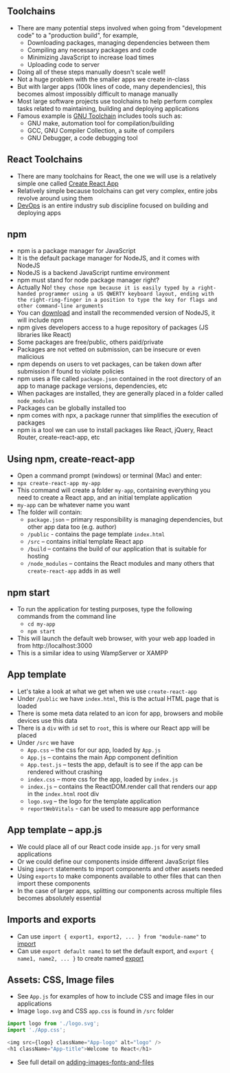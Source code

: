 ## Toolchains

- There are many potential steps involved when going from "development code" to
  a "production build", for example,
  - Downloading packages, managing dependencies between them
  - Compiling any necessary packages and code
  - Minimizing JavaScript to increase load times
  - Uploading code to server
- Doing all of these steps manually doesn't scale well!
- Not a huge problem with the smaller apps we create in-class
- But with larger apps (100k lines of code, many dependencies), this becomes
  almost impossibly difficult to manage manually
- Most large software projects use toolchains to help perform complex tasks
  related to maintaining, building and deploying applications
- Famous example is [GNU Toolchain](https://en.wikipedia.org/wiki/GNU_toolchain)
  includes tools such as:
  - GNU make, automation tool for compilation/building
  - GCC, GNU Compiler Collection, a suite of compilers
  - GNU Debugger, a code debugging tool

## React Toolchains

- There are many toolchains for React, the one we will use is a relatively
  simple one called
  [Create React App](https://reactjs.org/docs/create-a-new-react-app.html#create-react-app)
- Relatively simple because toolchains can get very complex, entire jobs revolve
  around using them
- [DevOps](https://en.wikipedia.org/wiki/DevOps) is an entire industry sub
  discipline focused on building and deploying apps

## npm

- npm is a package manager for JavaScript
- It is the default package manager for NodeJS, and it comes with NodeJS
- NodeJS is a backend JavaScript runtime environment
- npm must stand for node package manager right?
- Actually No!
  `they chose npm because it is easily typed by a right-handed programmer using a US QWERTY keyboard layout, ending with the right-ring-finger in a position to type the key for flags and other command-line arguments`
- You can [download](https://nodejs.org/en) and install the recommended version
  of NodeJS, it will include npm
- npm gives developers access to a huge repository of packages (JS libraries
  like React)
- Some packages are free/public, others paid/private
- Packages are not vetted on submission, can be insecure or even malicious
- npm depends on users to vet packages, can be taken down after submission if
  found to violate policies
- npm uses a file called `package.json` contained in the root directory of an
  app to manage package versions, dependencies, etc
- When packages are installed, they are generally placed in a folder called
  `node_modules`
- Packages can be globally installed too
- npm comes with npx, a package runner that simplifies the execution of packages
- npm is a tool we can use to install packages like React, jQuery, React Router,
  create-react-app, etc

## Using npm, create-react-app

- Open a command prompt (windows) or terminal (Mac) and enter:
- `npx create-react-app my-app`
- This command will create a folder `my-app`, containing everything you need to
  create a React app, and an initial template application
- `my-app` can be whatever name you want
- The folder will contain:
  - `package.json` – primary responsibility is managing dependencies, but other
    app data too (e.g. author)
  - `/public` - contains the page template `index.html`
  - `/src` – contains initial template React app
  - `/build` – contains the build of our application that is suitable for
    hosting
  - `/node_modules` – contains the React modules and many others that
    `create-react-app` adds in as well

## npm start

- To run the application for testing purposes, type the following commands from
  the command line
  - `cd my-app`
  - `npm start`
- This will launch the default web browser, with your web app loaded in from
  http://localhost:3000
- This is a similar idea to using WampServer or XAMPP

## App template

- Let's take a look at what we get when we use `create-react-app`
- Under `/public` we have `index.html`, this is the actual HTML page that is
  loaded
- There is some meta data related to an icon for app, browsers and mobile
  devices use this data
- There is a `div` with `id` set to `root`, this is where our React app will be
  placed
- Under `/src` we have
  - `App.css` – the css for our app, loaded by `App.js`
  - `App.js` – contains the main App component definition
  - `App.test.js` – tests the app, default is to see if the app can be rendered
    without crashing
  - `index.css` – more css for the app, loaded by `index.js`
  - `index.js` – contains the ReactDOM.render call that renders our app in the
    `index.html` root div
  - `logo.svg` – the logo for the template application
  - `reportWebVitals` - can be used to measure app performance

## App template – app.js

- We could place all of our React code inside `app.js` for very small
  applications
- Or we could define our components inside different JavaScript files
- Using `import` statements to import components and other assets needed
- Using `exports` to make components available to other files that can then
  import these components
- In the case of larger apps, splitting our components across multiple files
  becomes absolutely essential

## Imports and exports

- Can use `import { export1, export2, ... } from "module-name"` to
  [import](https://developer.mozilla.org/en-US/docs/Web/JavaScript/Reference/Statements/import)
- Can use `export default name1` to set the default export, and
  `export { name1, name2, ... }` to create named
  [export](https://developer.mozilla.org/en-US/docs/Web/JavaScript/Reference/Statements/export)

## Assets: CSS, Image files

- See `App.js` for examples of how to include CSS and image files in our
  applications
- Image `logo.svg` and CSS `app.css` is found in `/src` folder

```js
import logo from './logo.svg';
import './App.css';

<img src={logo} className="App-logo" alt="logo" />
<h1 className="App-title">Welcome to React</h1>
```

- See full detail on
  [adding-images-fonts-and-files](https://github.com/facebook/create-react-app/blob/master/packages/react-scripts/template/README.md#adding-images-fonts-and-files)
